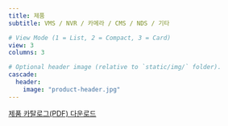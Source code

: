 ```yaml
---
title: 제품
subtitle: VMS / NVR / 카메라 / CMS / NDS / 기타

# View Mode (1 = List, 2 = Compact, 3 = Card)
view: 3
columns: 3

# Optional header image (relative to `static/img/` folder).
cascade:
  header:
    image: "product-header.jpg"
---
```


[제품 카탈로그(PDF) 다운로드](https://www.emstone.com/data/sales/ko/EMSTONE_제품_카탈로그_20220725.pdf)
